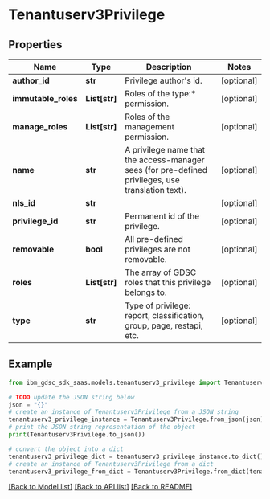 # Tenantuserv3Privilege


## Properties

Name | Type | Description | Notes
------------ | ------------- | ------------- | -------------
**author_id** | **str** | Privilege author&#39;s id. | [optional] 
**immutable_roles** | **List[str]** | Roles of the type:* permission. | [optional] 
**manage_roles** | **List[str]** | Roles of the management permission. | [optional] 
**name** | **str** | A privilege name that the access-manager sees (for pre-defined privileges, use translation text). | [optional] 
**nls_id** | **str** |  | [optional] 
**privilege_id** | **str** | Permanent id of the privilege. | [optional] 
**removable** | **bool** | All pre-defined privileges are not removable. | [optional] 
**roles** | **List[str]** | The array of GDSC roles that this privilege belongs to. | [optional] 
**type** | **str** | Type of privilege: report, classification, group, page, restapi, etc. | [optional] 

## Example

```python
from ibm_gdsc_sdk_saas.models.tenantuserv3_privilege import Tenantuserv3Privilege

# TODO update the JSON string below
json = "{}"
# create an instance of Tenantuserv3Privilege from a JSON string
tenantuserv3_privilege_instance = Tenantuserv3Privilege.from_json(json)
# print the JSON string representation of the object
print(Tenantuserv3Privilege.to_json())

# convert the object into a dict
tenantuserv3_privilege_dict = tenantuserv3_privilege_instance.to_dict()
# create an instance of Tenantuserv3Privilege from a dict
tenantuserv3_privilege_from_dict = Tenantuserv3Privilege.from_dict(tenantuserv3_privilege_dict)
```
[[Back to Model list]](../README.md#documentation-for-models) [[Back to API list]](../README.md#documentation-for-api-endpoints) [[Back to README]](../README.md)


